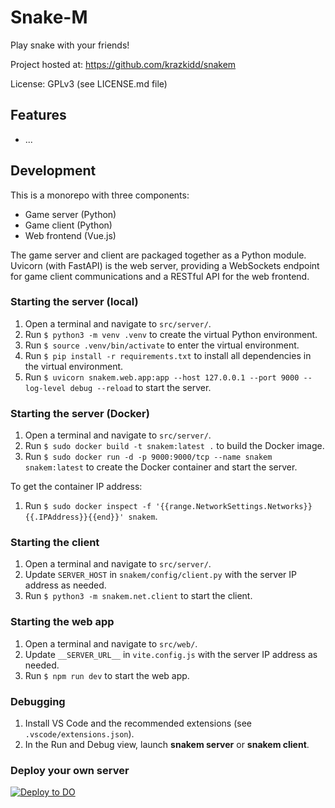 # Snake-M

Play snake with your friends!

<!-- [Try the live app now!](https://krazkidd.github.io/snakem/) -->

Project hosted at: https://github.com/krazkidd/snakem

License: GPLv3 (see LICENSE.md file)

## Features

- ...

## Development

This is a monorepo with three components:

* Game server (Python)
* Game client (Python)
* Web frontend (Vue.js)

The game server and client are packaged together as a Python module. Uvicorn (with FastAPI) is the web server, providing a WebSockets endpoint for game client communications and a RESTful API for the web frontend.

### Starting the server (local)

1. Open a terminal and navigate to `src/server/`.
2. Run `$ python3 -m venv .venv` to create the virtual Python environment.
3. Run `$ source .venv/bin/activate` to enter the virtual environment.
4. Run `$ pip install -r requirements.txt` to install all dependencies in the virtual environment.
5. Run `$ uvicorn snakem.web.app:app --host 127.0.0.1 --port 9000 --log-level debug --reload` to start the server.

### Starting the server (Docker)

1. Open a terminal and navigate to `src/server/`.
2. Run `$ sudo docker build -t snakem:latest .` to build the Docker image.
3. Run `$ sudo docker run -d -p 9000:9000/tcp --name snakem snakem:latest` to create the Docker container and start the server.

To get the container IP address:

1. Run `$ sudo docker inspect -f '{{range.NetworkSettings.Networks}}{{.IPAddress}}{{end}}' snakem`.

### Starting the client

1. Open a terminal and navigate to `src/server/`.
2. Update `SERVER_HOST` in `snakem/config/client.py` with the server IP address as needed.
3. Run `$ python3 -m snakem.net.client` to start the client.

### Starting the web app

1. Open a terminal and navigate to `src/web/`.
2. Update `__SERVER_URL__` in `vite.config.js` with the server IP address as needed.
3. Run `$ npm run dev` to start the web app.

### Debugging

1. Install VS Code and the recommended extensions (see `.vscode/extensions.json`).
2. In the Run and Debug view, launch **snakem server** or **snakem client**.

### Deploy your own server

[![Deploy to DO](https://www.deploytodo.com/do-btn-blue.svg)](https://cloud.digitalocean.com/apps/new?repo=https://github.com/krazkidd/snakem/tree/master&refcode=b9ac212b7d29)
